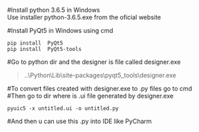 #Install python 3.6.5 in Windows  
Use installer python-3.6.5.exe from the oficial website

#Install PyQt5 in Windows using cmd  
```
pip install  PyQt5
pip install  PyQt5-tools
```
#Go to python dir and the designer is file called designer.exe
> ..\Python\Lib\site-packages\pyqt5_tools\designer.exe

#To convert files created with designer.exe to .py files go to cmd  
#Then go to dir where is .ui file generated by designer.exe
```
pyuic5 -x untitled.ui -o untitled.py
```
#And then u can use this .py into IDE like PyCharm

